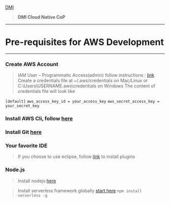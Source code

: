 <span style="color:blue"> [DMI](https://dminc.com/) </span>
> **DMI Cloud Native CoP**
____
# Pre-requisites for AWS Development
____

### Create AWS Account
> IAM User – Programmatic Access(admin) follow instructions :  [link](https://docs.aws.amazon.com/IAM/latest/UserGuide/id_users_create.html#id_users_create_console) 
> Create a credentials file at ~/.aws/credentials on Mac/Linux or C:\Users\USERNAME\.aws\credentials on Windows
The content of credentials file will look like

`[default]`
`aws_access_key_id = your_access_key`
`aws_secret_access_key = your_secret_key`

### Install AWS Cli, follow [here](https://docs.aws.amazon.com/cli/latest/userguide/installing.html)

### Install Git [here](https://git-scm.com/downloads)
### Your favorite IDE
> If you choose to use eclipse, follow [link](https://aws.amazon.com/eclipse/) to install plugins 

### Node.js
> Install nodejs [here](https://nodejs.org/en/download/)

> Install serverless framework globally [start here](https://serverless.com/)
       `npm install serverless -g`
